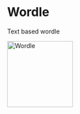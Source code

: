 # Wordle
Text based wordle

<img width="152" alt="Wordle" src="https://user-images.githubusercontent.com/99983780/154848807-ef3a218e-264f-4754-b43a-e813265343eb.PNG">
